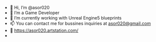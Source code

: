 - 👋 Hi, I’m @asor020
- 👀 I’m a Game Developer
- 🌱 I’m currently working with Unreal Engine5 blueprints
- 📫 You can contact me for bussines inquiries at asor020@gmail.com
- 🎨 https://asor020.artstation.com/
- 
<!---
asor020/asor020 is a ✨ special ✨ repository because its `README.md` (this file) appears on your GitHub profile.
You can click the Preview link to take a look at your changes.
--->
